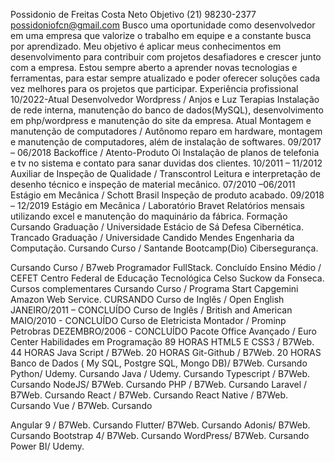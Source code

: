 Possidonio de Freitas Costa Neto
Objetivo
(21) 98230-2377 possidoniofcn@gmail.com
    Busco uma oportunidade como desenvolvedor em uma empresa que valorize o trabalho em equipe e a constante busca por aprendizado. Meu objetivo é aplicar meus conhecimentos em desenvolvimento para contribuir com projetos desafiadores e crescer junto com a empresa. Estou sempre aberto a aprender novas tecnologias e ferramentas, para estar sempre atualizado e poder oferecer soluções cada vez melhores para os projetos que participar.
Experiência profissional
10/2022-Atual
Desenvolvedor Wordpress / Anjos e Luz Terapias
Instalação de rede interna, manutenção do banco de dados(MySQL), desenvolvimento em php/wordpress e manutenção do site da empresa.
Atual
Montagem e manutenção de computadores / Autônomo
reparo em hardware, montagem e manutenção de computadores, além de instalação de softwares.
09/2017 – 06/2018
Backoffice / Atento-Produto Oi
Instalação de planos de telefonia e tv no sistema e contato para sanar duvidas dos clientes.
10/2011 – 11/2012
Auxiliar de Inspeção de Qualidade / Transcontrol
Leitura e interpretação de desenho técnico e inspeção de material mecânico.
07/2010 –06/2011
Estágio em Mecânica / Schott Brasil
Inspeção de produto acabado.
09/2018 – 12/2019
Estágio em Mecânica / Laboratório Bravet
Relatórios mensais utilizando excel e manutenção do maquinário da fábrica.
Formação
Cursando
Graduação / Universidade Estácio de Sá
Defesa Cibernética.
Trancado
Graduação / Universidade Candido Mendes
Engenharia da Computação.
Cursando
Curso / Santande Bootcamp(Dio)
Cibersegurança.
 
Cursando
Curso / B7web
Programador FullStack.
Concluído
Ensino Médio / CEFET
Centro Federal de Educação Tecnológica Celso Suckow da Fonseca.
Cursos complementares
Cursando
Curso / Programa Start Capgemini
Amazon Web Service. CURSANDO
Curso de Inglês / Open English
JANEIRO/2011 – CONCLUÍDO
Curso de Inglês / British and American
MAIO/2010 - CONCLUÍDO
Curso de Eletricista Montador / Prominp Petrobras
DEZEMBRO/2006 - CONCLUÍDO
Pacote Office Avançado / Euro Center
Habilidades em Programação
89 HORAS
HTML5 E CSS3 / B7Web.
44 HORAS
Java Script / B7Web.
20 HORAS
Git-Github / B7Web.
20 HORAS
Banco de Dados ( My SQL, Postgre SQL, Mongo DB)/ B7Web.
Cursando
Python/ Udemy.
Cursando
Java / Udemy.
Cursando
Typescript / B7Web.
Cursando
NodeJS/ B7Web.
Cursando
PHP / B7Web.
Cursando
Laravel / B7Web.
Cursando
React / B7Web.
Cursando
React Native / B7Web.
Cursando
Vue / B7Web.
Cursando
 
Angular 9 / B7Web.
Cursando
Flutter/ B7Web.
Cursando
Adonis/ B7Web.
Cursando
Bootstrap 4/ B7Web.
Cursando
WordPress/ B7Web.
Cursando
Power BI/ Udemy.
 
